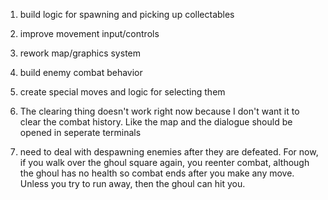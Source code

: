 
1) build logic for spawning and picking up collectables

2) improve movement input/controls

3) rework map/graphics system

4) build enemy combat behavior

5) create special moves and logic for selecting them

6) The clearing thing doesn't work right now because I don't want it to clear the combat history. Like the map and the dialogue should be opened in seperate terminals

7) need to deal with despawning enemies after they are defeated. For now, if you walk over the ghoul square again, you reenter combat, although the ghoul has no health so combat ends after you make any move. Unless you try to run away, then the ghoul can hit you.

